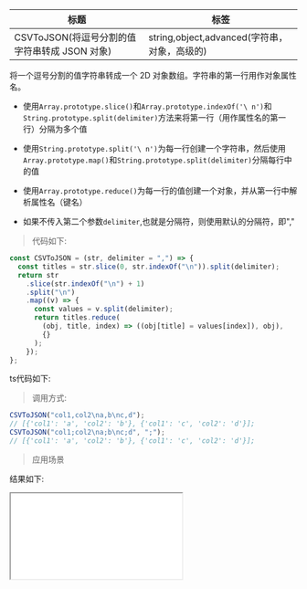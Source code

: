 | 标题                                          | 标签                                         |
| --------------------------------------------- | -------------------------------------------- |
| CSVToJSON(将逗号分割的值字符串转成 JSON 对象) | string,object,advanced(字符串，对象，高级的) |

将一个逗号分割的值字符串转成一个 2D 对象数组。字符串的第一行用作对象属性名。

- 使用`Array.prototype.slice()`和`Array.prototype.indexOf('\ n')`和`String.prototype.split(delimiter)`方法来将第一行（用作属性名的第一行）分隔为多个值

- 使用`String.prototype.split('\ n')`为每一行创建一个字符串，然后使用`Array.prototype.map()`和`String.prototype.split(delimiter)`分隔每行中的值

- 使用`Array.prototype.reduce()`为每一行的值创建一个对象，并从第一行中解析属性名（键名）

- 如果不传入第二个参数`delimiter`,也就是分隔符，则使用默认的分隔符，即","

> 代码如下:

```js
const CSVToJSON = (str, delimiter = ",") => {
  const titles = str.slice(0, str.indexOf("\n")).split(delimiter);
  return str
    .slice(str.indexOf("\n") + 1)
    .split("\n")
    .map((v) => {
      const values = v.split(delimiter);
      return titles.reduce(
        (obj, title, index) => ((obj[title] = values[index]), obj),
        {}
      );
    });
};
```

ts代码如下:

<div class="code-editor" data-url="codes/javascript/ts/CSVToJSON.ts" data-language="typescript"></div>

> 调用方式:

```js
CSVToJSON("col1,col2\na,b\nc,d");
// [{'col1': 'a', 'col2': 'b'}, {'col1': 'c', 'col2': 'd'}];
CSVToJSON("col1;col2\na;b\nc;d", ";");
// [{'col1': 'a', 'col2': 'b'}, {'col1': 'c', 'col2': 'd'}];
```

> 应用场景

<div class="code-editor" data-url="codes/javascript/html/CSVToJSON.html" data-language="html"></div>

结果如下:

<iframe src="codes/javascript/html/CSVToJSON.html"></iframe>
